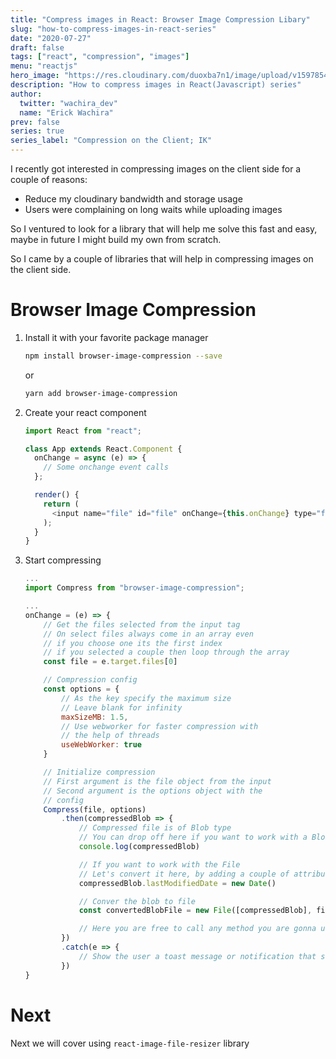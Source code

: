 ```yaml
---
title: "Compress images in React: Browser Image Compression Libary"
slug: "how-to-compress-images-in-react-series"
date: "2020-07-27"
draft: false
tags: ["react", "compression", "images"]
menu: "reactjs"
hero_image: "https://res.cloudinary.com/duoxba7n1/image/upload/v1597854496/blog/Compress-React.png"
description: "How to compress images in React(Javascript) series"
author:
  twitter: "wachira_dev"
  name: "Erick Wachira"
prev: false
series: true
series_label: "Compression on the Client; IK"
---
```


I recently got interested in compressing images on the client side for a couple of reasons:

- Reduce my cloudinary bandwidth and storage usage
- Users were complaining on long waits while uploading images

So I ventured to look for a library that will help me solve this fast and easy, maybe in future I might build my own from scratch.

So I came by a couple of libraries that will help in compressing images on the client side.

# Browser Image Compression

1. Install it with your favorite package manager

   ```bash
   npm install browser-image-compression --save
   ```

   or

   ```bash
   yarn add browser-image-compression
   ```

2. Create your react component

   ```javascript
   import React from "react";

   class App extends React.Component {
     onChange = async (e) => {
       // Some onchange event calls
     };

     render() {
       return (
         <input name="file" id="file" onChange={this.onChange} type="files" />
       );
     }
   }
   ```

3. Start compressing

   ```javascript
   ...
   import Compress from "browser-image-compression";

   ...
   onChange = (e) => {
       // Get the files selected from the input tag
       // On select files always come in an array even
       // if you choose one its the first index
       // if you selected a couple then loop through the array
       const file = e.target.files[0]

       // Compression config
       const options = {
           // As the key specify the maximum size
           // Leave blank for infinity
           maxSizeMB: 1.5,
           // Use webworker for faster compression with
           // the help of threads
           useWebWorker: true
       }

       // Initialize compression
       // First argument is the file object from the input
       // Second argument is the options object with the
       // config
       Compress(file, options)
           .then(compressedBlob => {
               // Compressed file is of Blob type
               // You can drop off here if you want to work with a Blob file
               console.log(compressedBlob)

               // If you want to work with the File
               // Let's convert it here, by adding a couple of attributes
               compressedBlob.lastModifiedDate = new Date()

               // Conver the blob to file
               const convertedBlobFile = new File([compressedBlob], file.name, { type: file.type, lastModified: Date.now()})

               // Here you are free to call any method you are gonna use to upload your file example uploadToCloudinaryUsingPreset(convertedBlobFile)
           })
           .catch(e => {
               // Show the user a toast message or notification that something went wrong while compressing file
           })
   }
   ```

# Next

Next we will cover using `react-image-file-resizer` library
